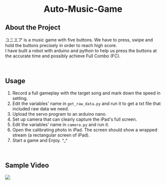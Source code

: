 <div align="center">
    <h1> Auto-Music-Game </h1>
</div>

##  About the Project
ユニエア is a music game with five buttons. We have to press, swipe and hold the buttons precisely in order to reach high score.  
I have built a robot with arduino and python to help us press the buttons at the accurate time and possibly achieve Full Combo (FC).

<br>

## Usage
1. Record a full gameplay with the target song and mark down the speed in setting.
2. Edit the variables' name in ```get_raw_data.py``` and run it to get a txt file that included raw data we need.
3. Upload the servo program to an arduino nano.
4. Set up camera that can clearly capture the iPad's full screen.
5. Edit the variables' name in ```camera.py``` and run it.
6. Open the calibrating photo in iPad. The screen should show a wrapped stream (a rectangular screen of iPad).
7. Start a game and Enjoy. ^_^

<br>


## Sample Video
![](https://media.giphy.com/media/6zgMVoCXt4sQawLRVj/giphy-downsized-large.gif)

